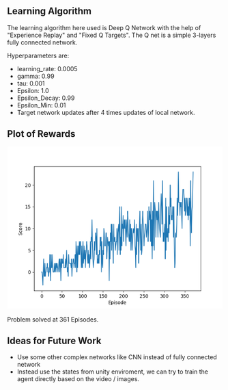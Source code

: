 ## Learning Algorithm
The learning algorithm here used is Deep Q Network with the help of "Experience Replay" and "Fixed Q Targets". The Q net is a simple 3-layers fully connected network.

Hyperparameters are:
- learning_rate: 0.0005
- gamma: 0.99
- tau: 0.001
- Epsilon: 1.0
- Epsilon_Decay: 0.99
- Epsilon_Min: 0.01
- Target network updates after 4 times updates of local network.

## Plot of Rewards
<img src="https://github.com/YueYao-bot/Udacity-Navigation-Project/blob/master/Scores_over_Episodes.png"/>

Problem solved at 361 Episodes.

## Ideas for Future Work
- Use some other complex networks like CNN instead of fully connected network
- Instead use the states from unity enviroment, we can try to train the agent directly based on the video / images.